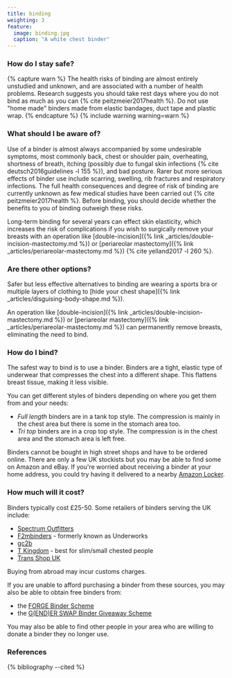 ```yaml
---
title: binding
weighting: 3
feature:
  image: binding.jpg
  caption: "A white chest binder"
---
```


### How do I stay safe?

{% capture warn %}
The health risks of binding are almost entirely unstudied and unknown, and are associated with a number of health problems. Research suggests you should take rest days where you do not bind as much as you can {% cite peitzmeier2017health %}. Do not use "home made" binders made from elastic bandages, duct tape and plastic wrap.
{% endcapture %}
{% include warning warning=warn %}

### What should I be aware of?

Use of a binder is almost always accompanied by some undesirable symptoms, most commonly back, chest or shoulder pain, overheating, shortness of breath, itching (possibly due to fungal skin infections {% cite deutsch2016guidelines -l 155 %}), and bad posture. Rarer but more serious effects of binder use include scarring, swelling, rib fractures and respiratory infections. The full health consequences and degree of risk of binding are currently unknown as few medical studies have been carried out {% cite peitzmeier2017health %}. Before binding, you should decide whether the benefits to you of binding outweigh these risks.

Long-term binding for several years can effect skin elasticity, which increases the risk of complications if you wish to surgically remove your breasts with an operation like [double-incision]({% link _articles/double-incision-mastectomy.md %}) or [periareolar mastectomy]({% link _articles/periareolar-mastectomy.md %}) {% cite yelland2017 -l 260 %}.

### Are there other options?

Safer but less effective alternatives to binding are wearing a sports bra or multiple layers of clothing to [hide your chest shape]({% link _articles/disguising-body-shape.md %}).

An operation like [double-incision]({% link _articles/double-incision-mastectomy.md %}) or [periareolar mastectomy]({% link _articles/periareolar-mastectomy.md %}) can permanently remove breasts, eliminating the need to bind.

### How do I bind?

The safest way to bind is to use a binder. Binders are a tight, elastic type of underwear that compresses the chest into a different shape. This flattens breast tissue, making it less visible. 

You can get different styles of binders depending on where you get them from and your needs:

- *Full length* binders are in a tank top style. The compression is mainly in the chest area but there is some in the stomach area too.
- *Tri top* binders are in a crop top style. The compression is in the chest area and the stomach area is left free.

Binders cannot be bought in high street shops and have to be ordered online. There are only a few UK stockists but you may be able to find some on Amazon and eBay. If you're worried about receiving a binder at your home address, you could try having it delivered to a nearby [Amazon Locker](https://www.amazon.co.uk/gp/help/customer/display.html?nodeId=200966210).

### How much will it cost?

Binders typically cost £25-50. Some retailers of binders serving the UK include:

- [Spectrum Outfitters](https://www.spectrumoutfitters.co.uk)
- [F2mbinders](https://www.f2mbinders.com/) - formerly known as Underworks
- [gc2b](https://www.gc2b.co/)
- [T Kingdom](http://www.t-kingdom.com/) - best for slim/small chested people
- [Trans Shop UK](https://uktransshop.co.uk/)

Buying from abroad may incur customs charges.

If you are unable to afford purchasing a binder from these sources, you may also be able to obtain free binders from:

- the [FORGE Binder Scheme](https://forge-binder-scheme.myshopify.com/)
- the [G(END)ER SWAP Binder Giveaway Scheme](https://genderswap.org/gc2b-x-gender-swap)

You may also be able to find other people in your area who are willing to donate a binder they no longer use.

### References

{% bibliography --cited %}
